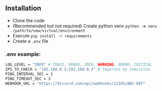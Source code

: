 ## Installation
- Clone the code
- (Recommended but not required) Create python venv `python -m venv /path/to/new/virtual/environment`
- Execute `pip install -r requirements`
- Create a `.env` file

### .env example:
```sh
LOG_LEVEL = "INFO" # TRACE, DEBUG, INFO, WARNING, ERROR, CRITICAL
IPS_TO_CHECK = "192.168.0.2;192.168.0.3" # Separate by semicolon
PING_INTERVAL_SEC = 1
PING_TIMEOUT_SEC = 3
WEBHOOK_URL = "https://discord.com/api/webhooks/12345/ABC-DEF"
```
